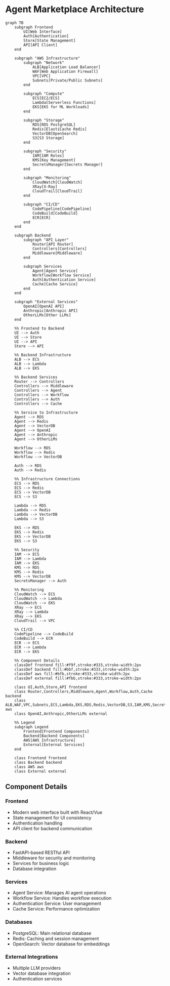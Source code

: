 # Agent Marketplace Architecture

```mermaid
graph TB
    subgraph Frontend
        UI[Web Interface]
        Auth[Authentication]
        Store[State Management]
        API[API Client]
    end

    subgraph "AWS Infrastructure"
        subgraph "Network"
            ALB[Application Load Balancer]
            WAF[Web Application Firewall]
            VPC[VPC]
            Subnets[Private/Public Subnets]
        end

        subgraph "Compute"
            ECS[EC2/ECS]
            Lambda[Serverless Functions]
            EKS[EKS for ML Workloads]
        end

        subgraph "Storage"
            RDS[RDS PostgreSQL]
            Redis[ElastiCache Redis]
            VectorDB[OpenSearch]
            S3[S3 Storage]
        end

        subgraph "Security"
            IAM[IAM Roles]
            KMS[Key Management]
            SecretsManager[Secrets Manager]
        end

        subgraph "Monitoring"
            CloudWatch[CloudWatch]
            XRay[X-Ray]
            CloudTrail[CloudTrail]
        end

        subgraph "CI/CD"
            CodePipeline[CodePipeline]
            CodeBuild[CodeBuild]
            ECR[ECR]
        end
    end

    subgraph Backend
        subgraph "API Layer"
            Router[API Router]
            Controllers[Controllers]
            Middleware[Middleware]
        end

        subgraph Services
            Agent[Agent Service]
            Workflow[Workflow Service]
            Auth[Authentication Service]
            Cache[Cache Service]
        end
    end

    subgraph "External Services"
        OpenAI[OpenAI API]
        Anthropic[Anthropic API]
        OtherLLMs[Other LLMs]
    end

    %% Frontend to Backend
    UI --> Auth
    UI --> Store
    UI --> API
    Store --> API

    %% Backend Infrastructure
    ALB --> ECS
    ALB --> Lambda
    ALB --> EKS

    %% Backend Services
    Router --> Controllers
    Controllers --> Middleware
    Controllers --> Agent
    Controllers --> Workflow
    Controllers --> Auth
    Controllers --> Cache

    %% Service to Infrastructure
    Agent --> RDS
    Agent --> Redis
    Agent --> VectorDB
    Agent --> OpenAI
    Agent --> Anthropic
    Agent --> OtherLLMs

    Workflow --> RDS
    Workflow --> Redis
    Workflow --> VectorDB

    Auth --> RDS
    Auth --> Redis

    %% Infrastructure Connections
    ECS --> RDS
    ECS --> Redis
    ECS --> VectorDB
    ECS --> S3

    Lambda --> RDS
    Lambda --> Redis
    Lambda --> VectorDB
    Lambda --> S3

    EKS --> RDS
    EKS --> Redis
    EKS --> VectorDB
    EKS --> S3

    %% Security
    IAM --> ECS
    IAM --> Lambda
    IAM --> EKS
    KMS --> RDS
    KMS --> Redis
    KMS --> VectorDB
    SecretsManager --> Auth

    %% Monitoring
    CloudWatch --> ECS
    CloudWatch --> Lambda
    CloudWatch --> EKS
    XRay --> ECS
    XRay --> Lambda
    XRay --> EKS
    CloudTrail --> VPC

    %% CI/CD
    CodePipeline --> CodeBuild
    CodeBuild --> ECR
    ECR --> ECS
    ECR --> Lambda
    ECR --> EKS

    %% Component Details
    classDef frontend fill:#f9f,stroke:#333,stroke-width:2px
    classDef backend fill:#bbf,stroke:#333,stroke-width:2px
    classDef aws fill:#bfb,stroke:#333,stroke-width:2px
    classDef external fill:#fbb,stroke:#333,stroke-width:2px

    class UI,Auth,Store,API frontend
    class Router,Controllers,Middleware,Agent,Workflow,Auth,Cache backend
    class ALB,WAF,VPC,Subnets,ECS,Lambda,EKS,RDS,Redis,VectorDB,S3,IAM,KMS,SecretsManager,CloudWatch,XRay,CloudTrail,CodePipeline,CodeBuild,ECR aws
    class OpenAI,Anthropic,OtherLLMs external

    %% Legend
    subgraph Legend
        Frontend[Frontend Components]
        Backend[Backend Components]
        AWS[AWS Infrastructure]
        External[External Services]
    end

    class Frontend frontend
    class Backend backend
    class AWS aws
    class External external
```

## Component Details

### Frontend
- Modern web interface built with React/Vue
- State management for UI consistency
- Authentication handling
- API client for backend communication

### Backend
- FastAPI-based RESTful API
- Middleware for security and monitoring
- Services for business logic
- Database integration

### Services
- Agent Service: Manages AI agent operations
- Workflow Service: Handles workflow execution
- Authentication Service: User management
- Cache Service: Performance optimization

### Databases
- PostgreSQL: Main relational database
- Redis: Caching and session management
- OpenSearch: Vector database for embeddings

### External Integrations
- Multiple LLM providers
- Vector database integration
- Authentication services
